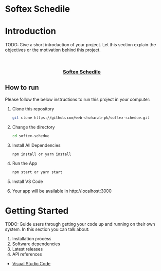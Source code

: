 # Softex Schedile
# Introduction 
TODO: Give a short introduction of your project. Let this section explain the objectives or the motivation behind this project. 

<!-- PROJECT Title -->
<br />
<p align="center">
  <h3 align="center"><a href="https://softex-schedule.netlify.app/" target="_blank">Softex Schedile</a></h3>

<!-- TABLE OF CONTENTS -->
 

<!-- HOW TO RUN -->

## How to run

Please follow the below instructions to run this project in your computer:

1. Clone this repository
   ```sh
   git clone https://github.com/web-shoharab-pk/softex-schedue.git
   ```

2. Change the directory
   ```sh
   cd softex-schedue
   ```
3. Install All Dependencies
   ```sh
   npm install or yarn install
   ```
 
4. Run the App
   ```sh
   npm start or yarn start
   ```
5. Install VS Code 
6. Your app will be available in http://localhost:3000

# Getting Started
TODO: Guide users through getting your code up and running on their own system. In this section you can talk about:
1.	Installation process
2.	Software dependencies
3.	Latest releases
4.	API references
 
 
- [Visual Studio Code](https://github.com/Microsoft/vscode)  
